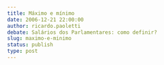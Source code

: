 ```yaml
---
title: Máximo e mínimo
date: 2006-12-21 22:00:00
author: ricardo.paoletti
debate: Salários dos Parlamentares: como definir?
slug: maximo-e-minimo
status: publish 
type: post
---
```




